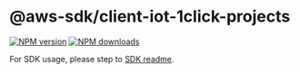 # @aws-sdk/client-iot-1click-projects

[![NPM version](https://img.shields.io/npm/v/@aws-sdk/client-iot-1click-projects/beta.svg)](https://www.npmjs.com/package/@aws-sdk/client-iot-1click-projects)
[![NPM downloads](https://img.shields.io/npm/dm/@aws-sdk/client-iot-1click-projects.svg)](https://www.npmjs.com/package/@aws-sdk/client-iot-1click-projects)

For SDK usage, please step to [SDK readme](https://github.com/aws/aws-sdk-js-v3).
